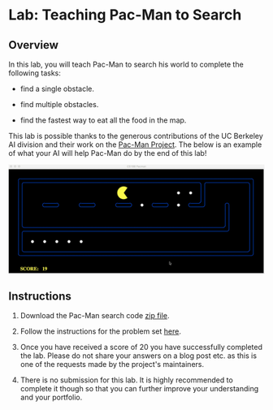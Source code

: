 # Lab: Teaching Pac-Man to Search

## Overview

In this lab, you will teach Pac-Man to search his world to complete the following tasks:

* find a single obstacle.

* find multiple obstacles.

* find the fastest way to eat all the food in the map.

This lab is possible thanks to the generous contributions of the UC Berkeley AI division and their work on the [Pac-Man Project](http://inst.eecs.berkeley.edu/~cs188/pacman/project_overview.html). The below is an example of what your AI will help Pac-Man do by the end of this lab!


![pacman](pacman.gif)





## Instructions

1. Download the Pac-Man search code [zip file](https://d17h27t6h515a5.cloudfront.net/topher/2017/January/587da420_pacman/pacman.zip).

2. Follow the instructions for the problem set [here](https://inst.eecs.berkeley.edu/~cs188/fa10/projects/search/search.html).

3. Once you have received a score of 20 you have successfully completed the lab. Please do not share your answers on a blog post etc. as this is one of the requests made by the project's maintainers.

4. There is no submission for this lab. It is highly recommended to complete it though so that you can further improve your understanding and your portfolio.
